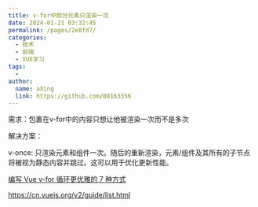 ```yaml
---
title: v-for中部分元素只渲染一次
date: 2024-01-21 03:32:45
permalink: /pages/2e8fd7/
categories:
  - 技术
  - 前端
  - VUE学习
tags:
  - 
author: 
  name: aXing
  link: https://github.com/08163356
---
```

需求：包裹在v-for中的内容只想让他被渲染一次而不是多次

解决方案：

v-once: 只渲染元素和组件一次。随后的重新渲染，元素/组件及其所有的子节点将被视为静态内容并跳过。这可以用于优化更新性能。

[编写 Vue v-for 循环更优雅的 7 种方式](https://juejin.cn/user/4300945219657303)

https://cn.vuejs.org/v2/guide/list.html